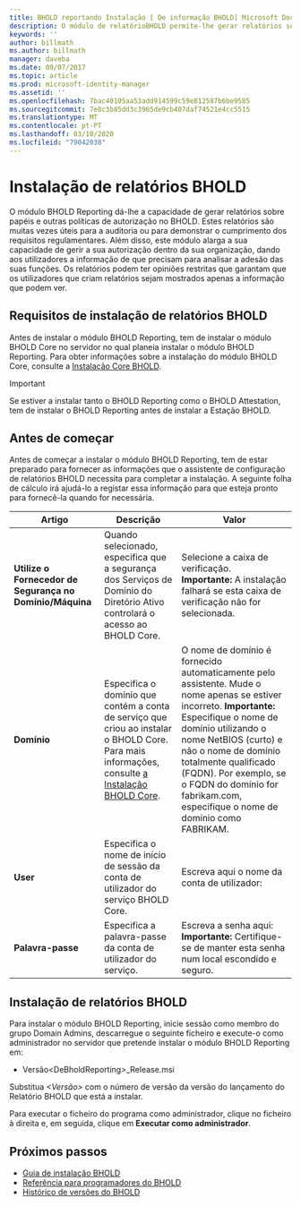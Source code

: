 ```yaml
---
title: BHOLD reportando Instalação [ De informação BHOLD] Microsoft Docs
description: O módulo de relatórioBHOLD permite-lhe gerar relatórios sobre papéis e políticas de autorização
keywords: ''
author: billmath
ms.author: billmath
manager: daveba
ms.date: 09/07/2017
ms.topic: article
ms.prod: microsoft-identity-manager
ms.assetid: ''
ms.openlocfilehash: 7bac40105aa53add914599c59e812587b6be9585
ms.sourcegitcommit: 7e8c3b85dd3c3965de9cb407daf74521e4cc5515
ms.translationtype: MT
ms.contentlocale: pt-PT
ms.lasthandoff: 03/10/2020
ms.locfileid: "79042038"
---
```

# <a name="bhold-reporting-installation"></a>Instalação de relatórios BHOLD

O módulo BHOLD Reporting dá-lhe a capacidade de gerar relatórios sobre papéis e outras políticas de autorização no BHOLD. Estes relatórios são muitas vezes úteis para a auditoria ou para demonstrar o cumprimento dos requisitos regulamentares. Além disso, este módulo alarga a sua capacidade de gerir a sua autorização dentro da sua organização, dando aos utilizadores a informação de que precisam para analisar a adesão das suas funções. Os relatórios podem ter opiniões restritas que garantam que os utilizadores que criam relatórios sejam mostrados apenas a informação que podem ver.

## <a name="bhold-reporting-installation-requirements"></a>Requisitos de instalação de relatórios BHOLD

Antes de instalar o módulo BHOLD Reporting, tem de instalar o módulo BHOLD Core no servidor no qual planeia instalar o módulo BHOLD Reporting. Para obter informações sobre a instalação do módulo BHOLD Core, consulte a [Instalação Core BHOLD](https://technet.microsoft.com/library/jj134095(v=ws.10).aspx).

> [!IMPORTANT]
> Se estiver a instalar tanto o BHOLD Reporting como o BHOLD Attestation, tem de instalar o BHOLD Reporting antes de instalar a Estação BHOLD.

## <a name="before-you-begin"></a>Antes de começar

Antes de começar a instalar o módulo BHOLD Reporting, tem de estar preparado para fornecer as informações que o assistente de configuração de relatórios BHOLD necessita para completar a instalação. A seguinte folha de cálculo irá ajudá-lo a registar essa informação para que esteja pronto para fornecê-la quando for necessária.

| **Artigo**                                    | **Descrição**                                                                                                                                                                                                           | **Valor**                                                                                                                                                                                                                                                                                                            |
|---------------------------------------------|---------------------------------------------------------------------------------------------------------------------------------------------------------------------------------------------------------------------------|----------------------------------------------------------------------------------------------------------------------------------------------------------------------------------------------------------------------------------------------------------------------------------------------------------------------|
| **Utilize o Fornecedor de Segurança no Domínio/Máquina** | Quando selecionado, especifica que a segurança dos Serviços de Domínio do Diretório Ativo controlará o acesso ao BHOLD Core.                                                                                                                | Selecione a caixa de verificação. </br>**Importante:** A instalação falhará se esta caixa de verificação não for selecionada.                                                                                                                                                                                                                   |
| **Domínio**                                  | Especifica o domínio que contém a conta de serviço que criou ao instalar o BHOLD Core. Para mais informações, consulte [a Instalação BHOLD Core](https://technet.microsoft.com/library/jj134095(v=ws.10).aspx). | O nome de domínio é fornecido automaticamente pelo assistente. Mude o nome apenas se estiver incorreto. **Importante:** Especifique o nome de domínio utilizando o nome NetBIOS (curto) e não o nome de domínio totalmente qualificado (FQDN). Por exemplo, se o FQDN do domínio for fabrikam.com, especifique o nome de domínio como FABRIKAM. |
| **User**                                    | Especifica o nome de início de sessão da conta de utilizador do serviço BHOLD Core.                                                                                                                                                          | Escreva aqui o nome da conta de utilizador:                                                                                                                                                                                                                                                                                    |
| **Palavra-passe**                                | Especifica a palavra-passe da conta de utilizador do serviço.                                                                                                                                                                       | Escreva a senha aqui: </br>**Importante:** Certifique-se de manter esta senha num local escondido e seguro.                                                                                                                                                                                                                  |

## <a name="bhold-reporting-installation"></a>Instalação de relatórios BHOLD

Para instalar o módulo BHOLD Reporting, inicie sessão como membro do grupo Domain Admins, descarregue o seguinte ficheiro e execute-o como administrador no servidor que pretende instalar o módulo BHOLD Reporting em:

- Versão\<DeBholdReporting<em>\></em>\_Release.msi

Substitua *\<Versão\>* com o número de versão da versão do lançamento do Relatório BHOLD que está a instalar.

Para executar o ficheiro do programa como administrador, clique no ficheiro à direita e, em seguida, clique em **Executar como administrador**.

## <a name="next-steps"></a>Próximos passos

- [Guia de instalação BHOLD](bhold-installation-guide.md)
- [Referência para programadores do BHOLD](../reference/mim2016-bhold-developer-reference.md)
- [Histórico de versões do BHOLD](../reference/version-bhold-history.md)
